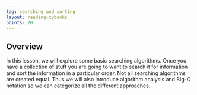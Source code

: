 ```yaml
---
tag: searching and sorting
layout: reading-zybooks
points: 20
---
```


## Overview

In this lesson, we will explore some basic searching algorithms.  Once you have a collection of
stuff you are going to want to search it for information and sort the information in a particular
order. Not all searching algorithms are created equal. Thus we will also introduce algorithm
analysis and Big-O notation so we can categorize all the different approaches.
